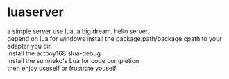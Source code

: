 # luaserver
a simple server use lua, a big dream.  hello server.
<br/>
depend on lua for windows install the package.path/package.cpath to your adapter you dir.
<br/>
install the actboy168's<a herf="https://marketplace.visualstudio.com/items?itemName=actboy168.lua-debug">lua-debug</a>
<br/>
install the sumneko's <a herf="https://marketplace.visualstudio.com/items?itemName=sumneko.lua">Lua</a>  for code completion
<br/>
then enjoy useself or frustrate youself.